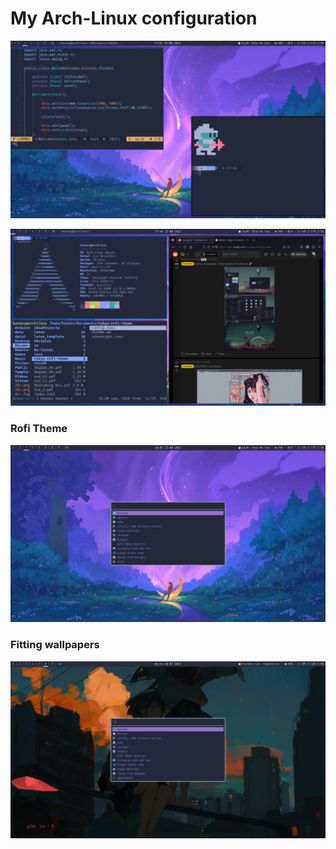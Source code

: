 # My Arch-Linux configuration

![Alt Text](https://github.com/w8ste/screenshots/blob/cfd39776e850c7bb34617b145936d45b1576562a/float_nvim.png)

![Alt Text](https://github.com/w8ste/screenshots/blob/cfd39776e850c7bb34617b145936d45b1576562a/nfetch.png)

### Rofi Theme
![Alt Text](https://github.com/w8ste/screenshots/blob/main/rofi.png)

### Fitting wallpapers 
![Alt Text](https://github.com/w8ste/screenshots/blob/main/rofi_full.png)
